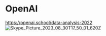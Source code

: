 # OpenAI
https://openai.school/data-analysis-2022
![Skype_Picture_2023_08_30T17_50_01_620Z](https://github.com/moujanmrj/OpenAI/assets/58330491/4f6e4d8e-7d39-42e3-82b2-ba19e552f3c6)
